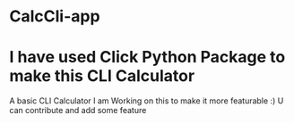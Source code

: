 # CalcCli-app

# I have used Click Python Package to make this CLI Calculator 


A basic CLI Calculator
I am Working on this to make it more featurable :)
U can contribute and add some feature

